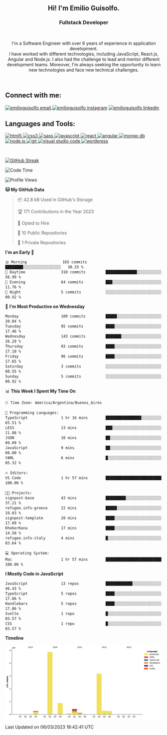 <h2 align=center>Hi! I'm Emilio Guisolfo.</h2>
<h3 align=center>Fullstack Developer</h3>
<br>
<p align="center">I'm a Software Engineer with over 6 years of experience in application development.<br /> I have worked
with different technologies, including JavaScript, React.js, Angular and Node.js. I also had the challenge to lead and mentor different development teams. Moreover, I'm always seeking the opportunity to learn new technologies and face new technical challenges.</p>
<br>

<h2 align="left">Connect with me:</h2>
<p align="left">
<a href="mailto: emilioguisolfo@gmail.com" target="blank"><img align="center" src="https://img.icons8.com/dotty/40/000000/email.png" alt="emilioguisolfo email" />
</a>
<a href="https://www.instagram.com/emilioguisolfo/" rel="noopener noreferrer" target="_blank"><img align="center" src="https://raw.githubusercontent.com/rahuldkjain/github-profile-readme-generator/master/src/images/icons/Social/instagram.svg" alt="emilioguisolfo instagram" height="30" width="40" /></a>
<a href="https://www.linkedin.com/in/emilio-guisolfo/" rel="noopener noreferrer" target="_blank"><img align="center" src="https://raw.githubusercontent.com/rahuldkjain/github-profile-readme-generator/master/src/images/icons/Social/linked-in-alt.svg" alt="emilioguisolfo linkedin" height="30" width="40" /></a>
<br>
 
 <h2 align="left">Languages and Tools:</h2>
<p align="left">
<a href="https://www.w3.org/html/" target="_blank"> <img src="https://img.shields.io/badge/HTML5-E34F26?style=for-the-badge&logo=html5&logoColor=white" alt="html5" /> </a>
<a href="https://www.w3schools.com/css/" target="_blank"> <img src="https://img.shields.io/badge/CSS3-1572B6?style=for-the-badge&logo=css3&logoColor=white" alt="css3" /> </a>
<a href="https://sass-lang.com" target="_blank"> <img src="https://img.shields.io/badge/Sass-CC6699?style=for-the-badge&logo=sass&logoColor=white" alt="sass" /> </a>
<a href="https://developer.mozilla.org/en-US/docs/Web/JavaScript" target="_blank"> <img src="https://img.shields.io/badge/JavaScript-323330?style=for-the-badge&logo=javascript&logoColor=F7DF1Eg" alt="javascript" </a>
<a href="https://reactjs.org/" target="_blank"> <img src="https://img.shields.io/badge/react-%2320232a.svg?style=for-the-badge&logo=react&logoColor=%2361DAFB" alt="react" </a>
 <a href="https://angular.io/" target="_blank"> <img src="https://img.shields.io/badge/Angular-323330?style=for-the-badge&logo=angular&logoColor=dd2032" alt="angular" </a>
 <a href="https://www.mongodb.com/" target="_blank"> <img src="https://img.shields.io/badge/MongoDB-323330?style=for-the-badge&logo=MongoDB&logoColor=07ab4f" alt="mongo db" /> </a>
 <a href="https://nodejs.org/" target="_blank"> <img src="https://img.shields.io/badge/Node.JS-323330?style=for-the-badge&logo=node.js&logoColor=F7DF1Eg" alt="node.js" /> </a>
<a href="https://git-scm.com/" target="_blank"> <img src="https://img.shields.io/badge/Git-F05032?style=for-the-badge&logo=git&logoColor=white" alt="git" </a>
<a href="https://code.visualstudio.com/" target="_blank"> <img src="https://img.shields.io/badge/Visual_Studio_Code-0078D4?style=for-the-badge&logo=visual%20studio%20code&logoColor=white" alt="visual studio code" /> </a>
<a href=# target="_blank"> <img src="https://img.shields.io/badge/Wordpress-21759B?style=for-the-badge&logo=wordpress&logoColor=white" alt="wordpress" /> </a>
</p>
<br>

[![GitHub Streak](https://streak-stats.demolab.com/?user=DenverCoder1)](https://git.io/streak-stats)

<!--START_SECTION:waka-->
![Code Time](http://img.shields.io/badge/Code%20Time-151%20hrs-blue)

![Profile Views](http://img.shields.io/badge/Profile%20Views-83-blue)

**🐱 My GitHub Data** 

> 📦 42.8 kB Used in GitHub's Storage 
 > 
> 🏆 171 Contributions in the Year 2023
 > 
> 💼 Opted to Hire
 > 
> 📜 10 Public Repositories 
 > 
> 🔑 1 Private Repositories 
 > 
**I'm an Early 🐤** 

```text
🌞 Morning                165 commits         ████████░░░░░░░░░░░░░░░░░   30.33 % 
🌆 Daytime                310 commits         ██████████████░░░░░░░░░░░   56.99 % 
🌃 Evening                64 commits          ███░░░░░░░░░░░░░░░░░░░░░░   11.76 % 
🌙 Night                  5 commits           ░░░░░░░░░░░░░░░░░░░░░░░░░   00.92 % 
```
📅 **I'm Most Productive on Wednesday** 

```text
Monday                   109 commits         █████░░░░░░░░░░░░░░░░░░░░   20.04 % 
Tuesday                  95 commits          ████░░░░░░░░░░░░░░░░░░░░░   17.46 % 
Wednesday                143 commits         ███████░░░░░░░░░░░░░░░░░░   26.29 % 
Thursday                 93 commits          ████░░░░░░░░░░░░░░░░░░░░░   17.10 % 
Friday                   96 commits          ████░░░░░░░░░░░░░░░░░░░░░   17.65 % 
Saturday                 3 commits           ░░░░░░░░░░░░░░░░░░░░░░░░░   00.55 % 
Sunday                   5 commits           ░░░░░░░░░░░░░░░░░░░░░░░░░   00.92 % 
```


📊 **This Week I Spent My Time On** 

```text
🕑︎ Time Zone: America/Argentina/Buenos_Aires

💬 Programming Languages: 
TypeScript               1 hr 16 mins        ████████████████░░░░░░░░░   65.51 % 
LESS                     13 mins             ███░░░░░░░░░░░░░░░░░░░░░░   11.88 % 
JSON                     10 mins             ██░░░░░░░░░░░░░░░░░░░░░░░   09.09 % 
JavaScript               9 mins              ██░░░░░░░░░░░░░░░░░░░░░░░   08.00 % 
YAML                     6 mins              █░░░░░░░░░░░░░░░░░░░░░░░░   05.32 % 

🔥 Editors: 
VS Code                  1 hr 57 mins        █████████████████████████   100.00 % 

🐱‍💻 Projects: 
signpost-base            43 mins             █████████░░░░░░░░░░░░░░░░   37.21 % 
refugee.info-greece      22 mins             █████░░░░░░░░░░░░░░░░░░░░   19.03 % 
signpost-template        20 mins             ████░░░░░░░░░░░░░░░░░░░░░   17.09 % 
KhoborKana               17 mins             ████░░░░░░░░░░░░░░░░░░░░░   14.58 % 
refugee.info-italy       4 mins              █░░░░░░░░░░░░░░░░░░░░░░░░   03.64 % 

💻 Operating System: 
Mac                      1 hr 57 mins        █████████████████████████   100.00 % 
```

**I Mostly Code in JavaScript** 

```text
JavaScript               13 repos            ████████████░░░░░░░░░░░░░   46.43 % 
TypeScript               5 repos             ████░░░░░░░░░░░░░░░░░░░░░   17.86 % 
Handlebars               5 repos             ████░░░░░░░░░░░░░░░░░░░░░   17.86 % 
Svelte                   1 repo              █░░░░░░░░░░░░░░░░░░░░░░░░   03.57 % 
CSS                      1 repo              █░░░░░░░░░░░░░░░░░░░░░░░░   03.57 % 
```



**Timeline**

![Lines of Code chart](https://raw.githubusercontent.com/Guiso92/Guiso92/main/assets/bar_graph.png)


 Last Updated on 06/03/2023 18:42:41 UTC
<!--END_SECTION:waka-->

